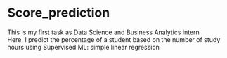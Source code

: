 # Score_prediction

This is my first task as Data Science and Business Analytics intern </br>
Here, I predict the percentage of a student based on the number of study hours using Supervised ML: simple linear regression

